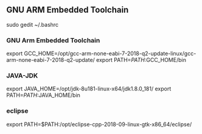 ## GNU ARM Embedded Toolchain 
sudo gedit ~/.bashrc



### GNU Arm Embedded Toolchain
export GCC_HOME=/opt/gcc-arm-none-eabi-7-2018-q2-update-linux/gcc-arm-none-eabi-7-2018-q2-update/
export PATH=$PATH:$GCC_HOME/bin


### JAVA-JDK
export JAVA_HOME=/opt/jdk-8u181-linux-x64/jdk1.8.0_181/
export PATH=$PATH:$JAVA_HOME/bin


### eclipse
export PATH=$PATH:/opt/eclipse-cpp-2018-09-linux-gtk-x86_64/eclipse/





